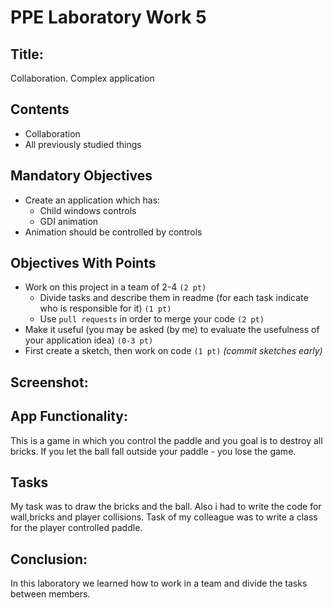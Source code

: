 <h1> PPE Laboratory Work 5 </h1>
<h2>Title:</h2>
Collaboration. Complex application

## Contents
* Collaboration
* All previously studied things

## Mandatory Objectives
* Create an application which has:
  * Child windows controls
  * GDI animation
* Animation should be controlled by controls

## Objectives With Points
* Work on this project in a team of 2-4 `(2 pt)`
  * Divide tasks and describe them in readme (for each task indicate who is responsible for it) `(1 pt)`
  * Use `pull requests` in order to merge your code `(2 pt)`
* Make it useful (you may be asked (by me) to evaluate the usefulness of your application idea) `(0-3 pt)`
* First create a sketch, then work on code `(1 pt)` _(commit sketches early)_

<h2> Screenshot: </h2>

<h2> App Functionality: </h2>
This is a game in which you control the paddle and you goal is to destroy all bricks. If you let the ball fall outside your paddle - you lose the game.
<h2> Tasks </h2>
My task was to draw the bricks and the ball. Also i had to write the code for wall,bricks and player collisions.
Task of my colleague was to write a class for the player controlled paddle.
<h2> Conclusion: </h2>
In this laboratory we learned how to work in a team and divide the tasks between members. 

